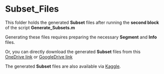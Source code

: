 # Subset_Files

This folder holds the generated **Subset** files after running the **second block** of the script **Generate_Subsets.m**

Generating these files requires preparing the necessary **Segment** and **Info** files.

Or, you can directly download the generated **Subset** files from this [OneDrive link](https://rutgersconnect-my.sharepoint.com/:f:/g/personal/ww329_soe_rutgers_edu/Esj0QBBM-yFJtYWLq1VtgUgBmirYja868FK4e1DApDtIUQ?e=MbNSzV) or [GoogleDrive link](https://drive.google.com/drive/folders/1efP-WFYWx9DYLSQAXfHtT9tbZpFcXgGp?usp=sharing)

The generated **Subset** files are also available via [Kaggle](https://doi.org/10.34740/KAGGLE/DS/2447469).
